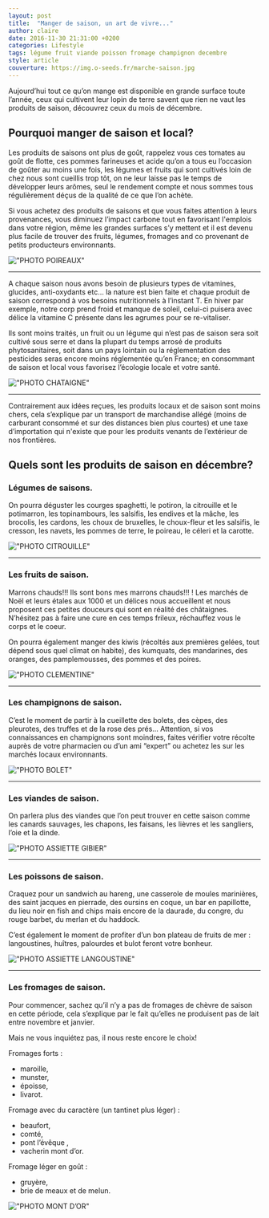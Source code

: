 ```yaml
---
layout: post
title:  "Manger de saison, un art de vivre..."
author: claire
date: 2016-11-30 21:31:00 +0200
categories: Lifestyle
tags: légume fruit viande poisson fromage champignon decembre
style: article
couverture: https://img.o-seeds.fr/marche-saison.jpg
---
```

Aujourd’hui tout ce qu’on mange est disponible en grande surface toute l’année, ceux qui cultivent leur lopin de terre savent que rien ne vaut les produits de saison, découvrez ceux du mois de décembre.

<!--more-->

##  Pourquoi manger de saison et local?

Les produits de saisons ont plus de goût, rappelez vous ces tomates au goût de flotte, ces pommes farineuses et acide qu’on a tous eu l’occasion de goûter au moins une fois, les légumes et fruits qui sont cultivés loin de chez nous sont cueillis trop tôt, on ne leur laisse pas le temps de développer leurs arômes, seul le rendement compte et nous sommes tous régulièrement déçus de la qualité de ce que l’on achète.

Si vous achetez des produits de saisons et que vous faites attention à leurs provenances, vous diminuez l’impact carbone tout en favorisant l'emplois dans votre région, même les grandes surfaces s’y mettent et il est devenu plus facile de trouver des fruits, légumes, fromages and co provenant de petits producteurs environnants.

!["PHOTO POIREAUX"](https://img.o-seeds.fr/poireaux-saison.jpg)

---

A chaque saison nous avons besoin de plusieurs types de vitamines, glucides, anti-oxydants etc...  la nature est bien faite et chaque produit de saison correspond à vos besoins nutritionnels à l’instant T. En hiver par exemple, notre corp prend froid et manque de soleil, celui-ci puisera avec délice la vitamine C présente dans les agrumes pour se re-vitaliser.

Ils sont moins traités, un fruit ou un légume qui n’est pas de saison sera soit cultivé sous serre et dans la plupart du temps arrosé de produits phytosanitaires, soit dans un pays lointain ou la réglementation des pesticides seras encore moins réglementée qu’en France; en consommant de saison et local vous favorisez l’écologie locale et votre santé.

!["PHOTO CHATAIGNE"](https://img.o-seeds.fr/chataigne-saison.jpg)

---

Contrairement aux idées reçues, les produits locaux et de saison sont moins chers, cela s’explique par un transport de marchandise allégé (moins de carburant consommé et sur des distances bien plus courtes) et une taxe d’importation qui n'existe que pour les produits venants de l’extérieur de nos frontières.

## Quels sont les produits de saison en décembre? 

### Légumes de saisons.

On pourra déguster les courges spaghetti, le potiron, la citrouille et le potimarron, les topinambours, les salsifis, les endives et la mâche, les brocolis, les cardons, les choux de bruxelles, le choux-fleur et les salsifis, le cresson, les navets, les pommes de terre, le poireau, le céleri et la carotte.

!["PHOTO CITROUILLE"](https://img.o-seeds.fr/citrouille-fruit-saison.jpg)

---

### Les fruits de saison.


Marrons chauds!!! Ils sont bons mes marrons chauds!!! ! Les marchés de Noël et leurs étales aux 1000 et un délices nous accueillent et nous proposent ces petites douceurs qui sont en réalité des châtaignes. N’hésitez pas à faire une cure en ces temps frileux, réchauffez vous le corps et le coeur.

On pourra également manger des kiwis (récoltés aux premières gelées, tout dépend sous quel climat on habite), des kumquats, des mandarines, des oranges, des pamplemousses, des pommes et des poires. 

!["PHOTO CLEMENTINE"](https://img.o-seeds.fr/clementine-fruit-saison.jpg)

---

### Les champignons de saison.


C’est le moment de partir à la cueillette des bolets, des cèpes, des pleurotes, des truffes et de la rose des prés… Attention, si vos connaissances en champignons sont moindres, faites vérifier votre récolte auprès de votre pharmacien ou d’un ami “expert” ou achetez les sur les marchés locaux environnants.

!["PHOTO BOLET"](https://img.o-seeds.fr/bolet-champignon-saison.jpg)

---

### Les viandes de saison.

On parlera plus des viandes que l’on peut trouver en cette saison comme les canards sauvages, les chapons, les faisans, les lièvres et les sangliers, l’oie et la dinde. 

!["PHOTO ASSIETTE GIBIER"](https://img.o-seeds.fr/gibier-viande-saison.jpg)

---

### Les poissons de saison.

Craquez pour un sandwich au hareng, une casserole de moules marinières, des saint jacques en pierrade, des oursins en coque, un bar en papillotte, du lieu noir en fish and chips mais encore de la daurade, du congre, du rouge barbet, du merlan et du haddock.

C’est également le moment de profiter d’un bon plateau de fruits de mer : langoustines, huîtres, palourdes et bulot feront votre bonheur. 

!["PHOTO ASSIETTE LANGOUSTINE"](https://img.o-seeds.fr/langoustine-saison.jpg)

---

### Les fromages de saison.

Pour commencer, sachez qu’il n’y a pas de fromages de chèvre de saison en cette période, cela s’explique par le fait qu’elles ne produisent pas de lait entre novembre et janvier.

Mais ne vous inquiétez pas, il nous reste encore le choix! 

Fromages forts : 
- maroille, 
- munster, 
- époisse, 
- livarot.

Fromage avec du caractère (un tantinet plus léger) : 
- beaufort, 
- comté, 
- pont l’évêque , 
- vacherin mont d’or.

Fromage léger en goût : 
- gruyère, 
- brie de meaux et de melun.

!["PHOTO MONT D’OR"](https://img.o-seeds.fr/fromage-saison.jpg)

